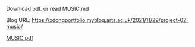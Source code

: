 Download pdf. or read MUSIC.md

Blog URL: https://xdongportfolio.myblog.arts.ac.uk/2021/11/29/project-02-music/

[MUSIC.pdf](https://github.com/msc-creative-computing/p-comp-week-1-labs-Yid1331/files/7618099/MUSIC.pdf)
